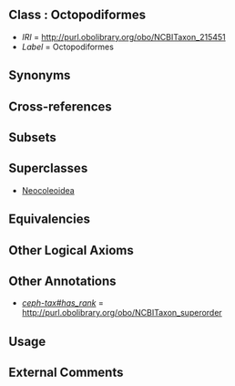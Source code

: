 
## Class : Octopodiformes

 * *IRI* = http://purl.obolibrary.org/obo/NCBITaxon_215451
 * *Label* = Octopodiformes

## Synonyms


## Cross-references


## Subsets


## Superclasses

 * [Neocoleoidea](../../NCBITaxon/49/NCBITaxon_215449.md)

## Equivalencies


## Other Logical Axioms


## Other Annotations

 * *[ceph-tax#has_rank](../../ceph-tax#has/nk/ceph-tax#has_rank.md)* = http://purl.obolibrary.org/obo/NCBITaxon_superorder

## Usage


## External Comments

